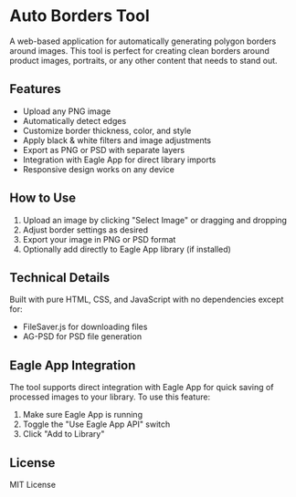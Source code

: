# Auto Borders Tool

A web-based application for automatically generating polygon borders around images. This tool is perfect for creating clean borders around product images, portraits, or any other content that needs to stand out.

## Features

- Upload any PNG image
- Automatically detect edges
- Customize border thickness, color, and style
- Apply black & white filters and image adjustments
- Export as PNG or PSD with separate layers
- Integration with Eagle App for direct library imports
- Responsive design works on any device

## How to Use

1. Upload an image by clicking "Select Image" or dragging and dropping
2. Adjust border settings as desired
3. Export your image in PNG or PSD format
4. Optionally add directly to Eagle App library (if installed)

## Technical Details

Built with pure HTML, CSS, and JavaScript with no dependencies except for:
- FileSaver.js for downloading files
- AG-PSD for PSD file generation

## Eagle App Integration

The tool supports direct integration with Eagle App for quick saving of processed images to your library. To use this feature:
1. Make sure Eagle App is running
2. Toggle the "Use Eagle App API" switch
3. Click "Add to Library"

## License

MIT License 